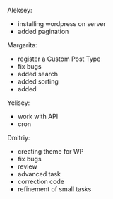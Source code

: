 
Aleksey:

- installing wordpress on server
- added pagination

Margarita:

- register a Custom Post Type 
- fix bugs
- added search
- added sorting
- added

Yelisey:

- work with API 
- cron

Dmitriy:

- creating theme for WP
- fix bugs 
- review
- advanced task
- correction code 
- refinement of small tasks
